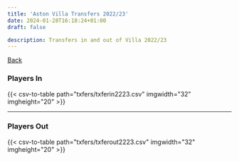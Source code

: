 ```yaml
---
title: 'Aston Villa Transfers 2022/23'
date: 2024-01-28T16:18:24+01:00
draft: false

description: Transfers in and out of Villa 2022/23
---
```



[Back](/transfers/)

### Players In

{{< csv-to-table path="txfers/txferin2223.csv" imgwidth="32" imgheight="20" >}}

---

### Players Out

{{< csv-to-table path="txfers/txferout2223.csv" imgwidth="32" imgheight="20" >}}
